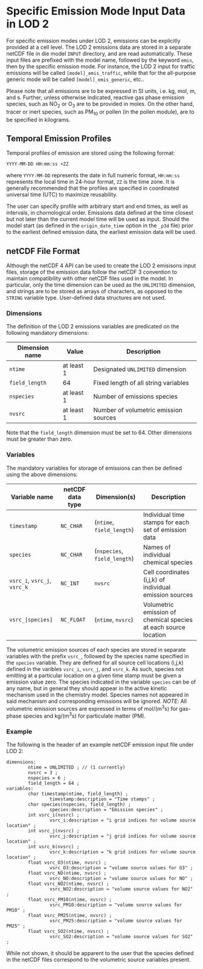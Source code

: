 # Specific Emission Mode Input Data in LOD 2

For specific emission modes under LOD 2, emissions can be explicitly provided at a cell level. The LOD 2 emissions data are stored in a separate netCDF file in die model `INPUT` directory, and are read automatically. These input files are prefixed with the model name, followed by the keyword `emis`, then by the specific emission mode. For instance, the LOD 2 input for traffic emissions will be called `[model]_emis_traffic`, while that for the all-purpose generic mode will be called `[model]_emis_generic`, etc..


Please note that all emissions are to be expressed in SI units, i.e. kg, mol, m, and s. Further, unless otherwise indicated, reactive gas phase emission species, such as NO<sub>2</sub> or O<sub>3</sub> are to be provided in moles. On  the other hand, tracer or inert species, such as PM<sub>10</sub> or pollen (in the pollen module), are to be specified in kilograms.

## Temporal Emission Profiles

Temporal profiles of emission are stored using the following format:

`YYYY-MM-DD HH:mm:ss +ZZ`

where `YYYY-MM-DD` represents the date in full numeric format, `HH:mm:ss` represents the local time in 24-hour format, `ZZ` is the time zone.  It is generally recommended that the profiles are specified in coordinated universal time (UTC) to maximize reusability.

The user can specify profile with arbitrary start and end times, as well as intervals, in chornological order. Emissions data defined at the time closest but not later than the current model time will be used as input. Should the model start (as defined in the `origin_date_time` option in the `_p3d` file) prior to the earliest defined emission data, the earliest emission data will be used.

## netCDF File Format

Although the netCDF 4 API can be used to create the LOD 2 emisisons input files, storage of the emission data follow the netCDF 3 convention to maintain compatibility with other netCDF files used in the model. In particular, only the time dimension can be used as the `UNLIMITED` dimension, and strings are to be stored as arrays of characters, as opposed to the `STRING` variable type.  User-defined data structures are not used.

### Dimensions

The definition of the LOD 2 emissions variables are predicated on the following mandatory dimensions:

| Dimension name | Value      | Description                           |
|----------------|------------|---------------------------------------|
| `ntime`        | at least 1 | Designated `UNLIMITED` dimension      |
| `field_length` | 64         | Fixed length of all string variables  |
| `nspecies`     | at least 1 | Number of emissions species           |
| `nvsrc`        | at least 1 | Number of volumetric emission sources |

Note that the `field_length` dimension must be set to 64. Other dimensions must be greater than zero.

### Variables

The mandatory variables for storage of emissions can then be defined using the above dimensions:
 
| Variable name | netCDF data type | Dimension(s) | Description |
|---|---|---|---|
| `timestamp` | `NC_CHAR` | (`ntime`, `field_length`) | Individual time stamps for each set of emission data |
| `species` | `NC_CHAR` | (`nspecies`, `field_length`) | Names of individual chemical species |
| `vsrc_i`, `vsrc_j`, `vsrc_k`  | `NC_INT` | `nvsrc` | Cell coordinates (i,j,k) of individual emission sources |
| `vsrc_[species]` | `NC_FLOAT` | (`ntime`, `nvsrc`) | Volumetric emission of chemical species at each source location |

The volumetric emission sources of each species are stored in separate variables with the prefix `vsrc_`, followed by the species name specified in the `species` variable. They are defined for all source cell locations (i,j,k) defined in the varibles `vsrc_i`, `vsrc_j`, and `vsrc_k`. As such, species not emitting at a particular location on a given time stamp must be given a emission value zero. The species indicated in the variable `species` can be of any name, but in general they should appear in the active kinetic mechanism used in the chemistry model. Species names not appeared in said mechanism and corresponding emissions will be ignored. _NOTE_:  All volumetric emission sources are expressed in terms of mol/(m<sup>3</sup>s) for gas-phase species and kg/(m<sup>3</sup>s) for particulate matter (PM).

### Example

The following is the header of an example netCDF emission input file under LOD 2:

```
dimensions:
        ntime = UNLIMITED ; // (1 currently)
        nvsrc = 3 ;
        nspecies = 6 ;
        field_length = 64 ;
variables:
        char timestamp(ntime, field_length) ;
                timestamp:description = "Time stamps" ;
        char species(nspecies, field_length) ;
                species:description = "Emission species" ;
        int vsrc_i(nvsrc) ;
                vsrc_i:description = "i grid indices for volume source location" ;
        int vsrc_j(nvsrc) ;
                vsrc_j:description = "j grid indices for volume source location" ;
        int vsrc_k(nvsrc) ;
                vsrc_k:description = "k grid indices for volume source location" ;
        float vsrc_O3(ntime, nvsrc) ;
                vsrc_O3:description = "volume source values for O3" ;
        float vsrc_NO(ntime, nvsrc) ;
                vsrc_NO:description = "volume source values for NO" ;
        float vsrc_NO2(ntime, nvsrc) ;
                vsrc_NO2:description = "volume source values for NO2" ;
        float vsrc_PM10(ntime, nvsrc) ;
                vsrc_PM10:description = "volume source values for PM10" ;
        float vsrc_PM25(ntime, nvsrc) ;
                vsrc_PM25:description = "volume source values for PM25" ;
        float vsrc_SO2(ntime, nvsrc) ;
                vsrc_SO2:description = "volume source values for SO2" ;
```

While not shown, it should be apparent to the user that the species defined in the netCDF files correspond to the volumetric source variables present.
